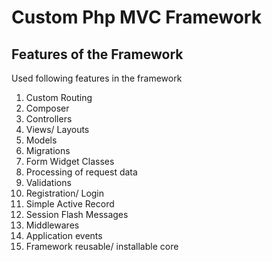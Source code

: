 # Custom Php MVC Framework

## Features of the Framework

Used following features in the framework

1. Custom Routing
2. Composer
3. Controllers
4. Views/ Layouts
5. Models
6. Migrations
7. Form Widget Classes
8. Processing of request data
9. Validations
10. Registration/ Login
11. Simple Active Record
12. Session Flash Messages
13. Middlewares
14. Application events
15. Framework reusable/ installable core